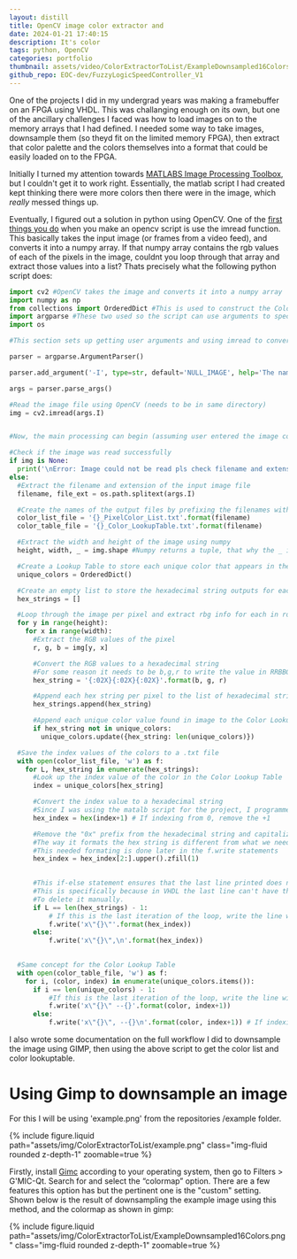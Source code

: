 ```yaml
---
layout: distill
title: OpenCV image color extractor and 
date: 2024-01-21 17:40:15
description: It's color
tags: python, OpenCV
categories: portfolio
thumbnail: assets/video/ColorExtractorToList/ExampleDownsampled16Colors.png
github_repo: EOC-dev/FuzzyLogicSpeedController_V1
---
```


One of the projects I did in my undergrad years was making a framebuffer on an FPGA using VHDL. This was challanging enough on 
its own, but one of the ancillary challenges I faced was how to load images on to the memory arrays that I had defined. I needed 
some way to take images, downsample them (so theyd fit on the limited memory FPGA), then extract that color palette and the colors
themselves into a format that could be easily loaded on to the FPGA. 

Initially I turned my attention towards [MATLABS Image Processing Toolbox](https://www.mathworks.com/products/image.html), but I
couldn't get it to work right. Essentially, the matlab script I had created kept thinking there were more colors then there were
in the image, which *really* messed things up.

Eventually, I figured out a solution in python using OpenCV. One of the [first things you do](https://docs.opencv.org/3.4/db/deb/tutorial_display_image.html) when you make an opencv script is
use the imread function. This basically takes the input image (or frames from a video feed), and converts it into a numpy array.
If that numpy array contains the rgb values of each of the pixels in the image, couldnt you loop through that array and extract 
those values into a list? Thats precisely what the following python script does:

```python
import cv2 #OpenCV takes the image and converts it into a numpy array
import numpy as np
from collections import OrderedDict #This is used to construct the Color Lookup Table
import argparse #These two used so the script can use arguments to specify input image
import os

#This section sets up getting user arguments and using imread to convert image into an array that we will loop through:

parser = argparse.ArgumentParser()

parser.add_argument('-I', type=str, default='NULL_IMAGE', help='The name of the input image file')

args = parser.parse_args()

#Read the image file using OpenCV (needs to be in same directory)
img = cv2.imread(args.I)


#Now, the main processing can begin (assuming user entered the image correctly):

#Check if the image was read successfully
if img is None:
  print('\nError: Image could not be read pls check filename and extension!')
else:
  #Extract the filename and extension of the input image file
  filename, file_ext = os.path.splitext(args.I)

  #Create the names of the output files by prefixing the filenames with the input filename
  color_list_file = '{}_PixelColor_List.txt'.format(filename)
  color_table_file = '{}_Color_LookupTable.txt'.format(filename)

  #Extract the width and height of the image using numpy
  height, width, _ = img.shape #Numpy returns a tuple, that why the _ is there since we just need height and width

  #Create a Lookup Table to store each unique color that appears in the image using pythons OrderedDict
  unique_colors = OrderedDict()

  #Create an empty list to store the hexadecimal string outputs for each pixel color value calculated in the following for loops
  hex_strings = []

  #Loop through the image per pixel and extract rbg info for each in row major form
  for y in range(height):
    for x in range(width):
      #Extract the RGB values of the pixel
      r, g, b = img[y, x]

      #Convert the RGB values to a hexadecimal string
      #For some reason it needs to be b,g,r to write the value in RRBBGG format (needed for the VHDL code)
      hex_string = '{:02X}{:02X}{:02X}'.format(b, g, r)

      #Append each hex string per pixel to the list of hexadecimal strings
      hex_strings.append(hex_string)

      #Append each unique color value found in image to the Color LookupTable
      if hex_string not in unique_colors:
        unique_colors.update({hex_string: len(unique_colors)})

  #Save the index values of the colors to a .txt file
  with open(color_list_file, 'w') as f:
    for L, hex_string in enumerate(hex_strings):
      #Look up the index value of the color in the Color Lookup Table
      index = unique_colors[hex_string]

      #Convert the index value to a hexadecimal string
      #Since I was using the matalb script for the project, I programmed the VHDL to index from 1 to match, thus the +1
      hex_index = hex(index+1) # If indexing from 0, remove the +1

      #Remove the "0x" prefix from the hexadecimal string and capitalize the hexadecimal letters
      #The way it formats the hex string is different from what we need for VHDL to know it's a hex string literal
      #This needed formating is done later in the f.write statements
      hex_index = hex_index[2:].upper().zfill(1)

     
      #This if-else statement ensures that the last line printed does not have the comma or the newline
      #This is specifically because in VHDL the last line can't have the comma. This way the user doesn't have
      #To delete it manually.
      if L == len(hex_strings) - 1:
          # If this is the last iteration of the loop, write the line without the comma or the newline
          f.write('x\"{}\"'.format(hex_index))
      else:
          f.write('x\"{}\",\n'.format(hex_index))
    

  #Same concept for the Color Lookup Table
  with open(color_table_file, 'w') as f:
    for i, (color, index) in enumerate(unique_colors.items()):
      if i == len(unique_colors) - 1:
          #If this is the last iteration of the loop, write the line without the comma or the newline
          f.write('x\"{}\" --{}'.format(color, index+1))
      else:
          f.write('x\"{}\", --{}\n'.format(color, index+1)) # If indexing from 0, remove the +1

```

I also wrote some documentation on the full workflow I did to downsample the image using GIMP, then using the above script to get the color list and color lookuptable.

# Using Gimp to downsample an image

For this I will be using 'example.png' from the repositories /example folder.

<div class="row mt-3">
    <div class="col-sm mt-3 mt-md-0">
        {% include figure.liquid path="assets/img/ColorExtractorToList/example.png" class="img-fluid rounded z-depth-1" zoomable=true %}
    </div>
</div>


Firstly, install [Gimc]() according to your operating system, then go to Filters > G'MIC-Qt. Search for and select the “colormap” option. There are a few features this option has but the pertinent one is the "custom" setting. Shown below is the result of downsampling the example image using this method, and the colormap as shown in gimp:

<div class="row mt-3">
    <div class="col-sm mt-3 mt-md-0">
        {% include figure.liquid path="assets/img/ColorExtractorToList/ExampleDownsampled16Colors.png" class="img-fluid rounded z-depth-1" zoomable=true %}
    </div>
</div>



